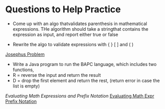 # Questions to Help Practice

- Come up with an algo thatvalidates parenthesis in mathematical expressions. THe algorithm should take a stringthat contains the expression as input, and report either true or false
 
- Rewrite the algo to validate expressions with { } [ ] and ( )

[Josephus Problem](https://cs.nyu.edu/~joannakl/cs102_s22/slides/07-problem_solving.html#5)

- Write a Java program to run the BAPC language, which includes two functions, 
- R = reverse the input and return the result
- D = drop the first element and return the rest, (return error in case the list is empty)

*Evaluating Math Expressions and Prefix Notation*
[Evaluating Math Expr](https://cs.nyu.edu/~joannakl/cs102_s22/slides/07-problem_solving.html#20)
[Prefix Notation](https://cs.nyu.edu/~joannakl/cs102_s22/slides/07-problem_solving.html#22)



